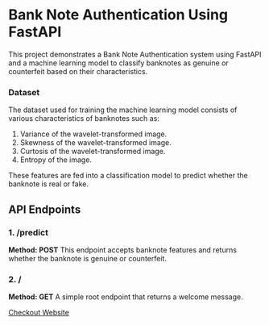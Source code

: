 # Bank Note Authentication Using FastAPI

This project demonstrates a Bank Note Authentication system using FastAPI and a machine learning model to classify banknotes as genuine or counterfeit based on their characteristics.

### Dataset
The dataset used for training the machine learning model consists of various characteristics of banknotes such as:

1. Variance of the wavelet-transformed image.
2. Skewness of the wavelet-transformed image.
3. Curtosis of the wavelet-transformed image.
4. Entropy of the image.

These features are fed into a classification model to predict whether the banknote is real or fake.

## API Endpoints
### 1. /predict
**Method: POST**
  This endpoint accepts banknote features and returns whether the banknote is genuine or counterfeit.

### 2. /
**Method: GET**
  A simple root endpoint that returns a welcome message.



[Checkout Website](https://fastapi-niedaqrjy-het-shahs-projects-42ee3146.vercel.app)
